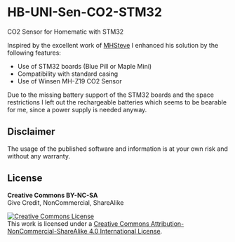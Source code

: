 # HB-UNI-Sen-CO2-STM32
CO2 Sensor for Homematic with STM32

Inspired by the excellent work of [MHSteve](https://github.com/HMSteve/HB-UNI-Sen-CO2/blob/main/README.md) I enhanced his solution by the following features:
- Use of STM32 boards (Blue Pill or Maple Mini)
- Compatibility with standard casing
- Use of Winsen MH-Z19 CO2 Sensor

Due to the missing battery support of the STM32 boards and the space restrictions I left out the rechargeable batteries which seems to be bearable for me, since a power supply is needed anyway.



## Disclaimer

The usage of the published software and information is at your own risk and without any warranty.

## License

**Creative Commons BY-NC-SA**<br>
Give Credit, NonCommercial, ShareAlike

<a rel="license" href="http://creativecommons.org/licenses/by-nc-sa/4.0/"><img alt="Creative Commons License" style="border-width:0" src="https://mirrors.creativecommons.org/presskit/buttons/88x31/svg/by-nc-sa.eu.svg" /></a><br />This work is licensed under a <a rel="license" href="http://creativecommons.org/licenses/by-nc-sa/4.0/">Creative Commons Attribution-NonCommercial-ShareAlike 4.0 International License</a>.
